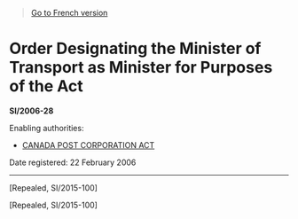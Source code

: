 > [Go to French version](/fr/Règlements/Textes%20réglementaires/2006/28.md)

# Order Designating the Minister of Transport as Minister for Purposes of the Act

**SI/2006-28**

Enabling authorities: 
- [CANADA POST CORPORATION ACT](/en/Acts/Revised%20Statutes%20of%20Canada/C/C-10.md)

Date registered: 22 February 2006

----------


[Repealed, SI/2015-100]

[Repealed, SI/2015-100]


